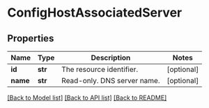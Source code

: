 # ConfigHostAssociatedServer

## Properties
Name | Type | Description | Notes
------------ | ------------- | ------------- | -------------
**id** | **str** | The resource identifier. | [optional] 
**name** | **str** | Read-only. DNS server name. | [optional] 

[[Back to Model list]](../README.md#documentation-for-models) [[Back to API list]](../README.md#documentation-for-api-endpoints) [[Back to README]](../README.md)


